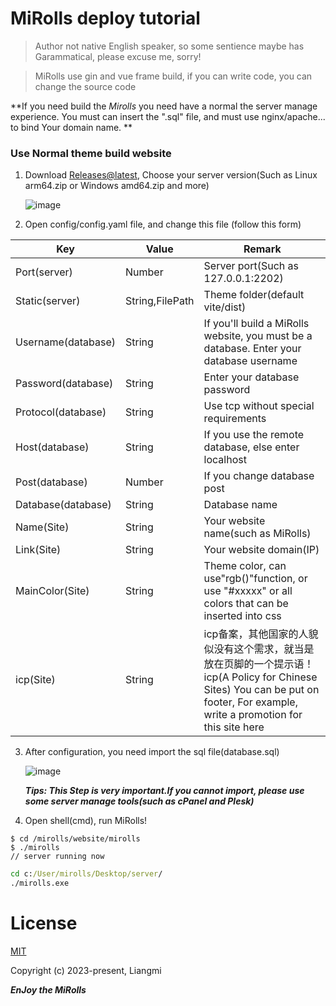 # MiRolls deploy tutorial

> Author not native English speaker, so some sentience maybe has Garammatical, please excuse me, sorry!

> MiRolls use gin and vue frame build, if you can write code, you can change the source code

**If you need build the *Mirolls* you need have a normal the server manage experience. You must can insert the ".sql" file, and must use nginx/apache... to bind Your domain name. **

### Use Normal theme build website

1. Download [Releases@latest](https://github.com/liangmiQwQ/MiRolls-/releases), Choose your server version(Such as Linux arm64.zip or Windows amd64.zip and more)

   ![image](https://img.lmfans.cn/i/2023/01/26/10zj0ty.png)

2. Open config/config.yaml file, and change this file (follow this form)

  | Key                | Value           | Remark                                                       |
  | ------------------ | --------------- | ------------------------------------------------------------ |
  | Port(server)       | Number          | Server port(Such as 127.0.0.1:2202)                          |
  | Static(server)     | String,FilePath | Theme folder(default vite/dist)                              |
  | Username(database) | String          | If you'll build a MiRolls website, you must be a database. Enter your database username |
  | Password(database) | String          | Enter your database password                                 |
  | Protocol(database) | String          | Use tcp without special requirements                         |
  | Host(database)     | String          | If you use the remote database, else enter localhost         |
  | Post(database)     | Number          | If you change database post                                  |
  | Database(database) | String          | Database name                                                |
  | Name(Site)         | String          | Your website name(such as MiRolls)                           |
  | Link(Site)         | String          | Your website domain(IP)                                      |
  | MainColor(Site)    | String          | Theme color, can use"rgb()"function, or use "#xxxxx" or all colors that can be inserted into css |
  | icp(Site)          | String     <br/>     | icp备案，其他国家的人貌似没有这个需求，就当是放在页脚的一个提示语！icp(A Policy for Chinese Sites) You can be put on footer, For example, write a promotion for this site here |

3. After configuration, you need import the sql file(database.sql)

   ![image](https://img.lmfans.cn/i/2023/01/26/126azd4.png)

   ***Tips: This Step is very important.If you cannot import, please use some server manage tools(such as cPanel and Plesk)***

4. Open shell(cmd), run MiRolls!

```shell
$ cd /mirolls/website/mirolls
$ ./mirolls
// server running now
```

```cmd
cd c:/User/mirolls/Desktop/server/
./mirolls.exe
```

# License
[MIT](https://opensource.org/licenses/MIT)

Copyright (c) 2023-present, Liangmi

***EnJoy the MiRolls***
